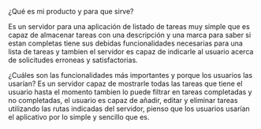 ¿Qué es mi producto y para que sirve?

Es un servidor para una aplicación de listado de tareas muy simple que es capaz de almacenar tareas con una descripción y una marca para saber si estan completas tiene sus debidas funcionalidades necesarias para una lista de tareas y tambien el servidor es capaz de indicarle al usuario acerca de solicitudes erroneas y satisfactorias.

¿Cuáles son las funcionalidades más importantes y porque los usuarios las usarían?
Es un servidor capaz de mostrarle todas las tareas que tiene el usuario hasta el momento tambien lo puede filtrar en tareas completadas y no completadas, el usuario es capaz de añadir, editar y eliminar tareas utilizando las rutas indicadas del servidor, pienso que los usuarios usarían el aplicativo por lo simple y sencillo que es.
